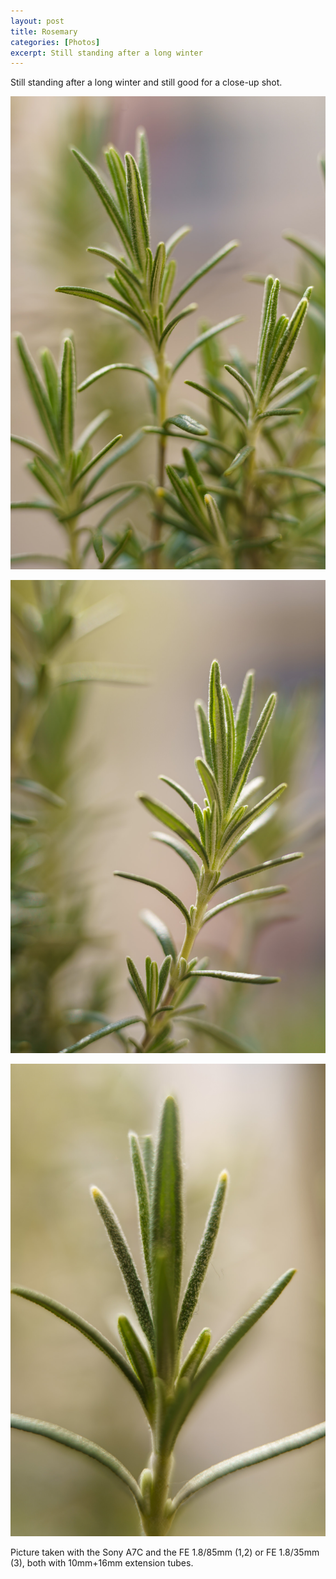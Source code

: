 ```yaml
---
layout: post
title: Rosemary
categories: [Photos]
excerpt: Still standing after a long winter
---
```


Still standing after a long winter and still good for a close-up shot. 

![Rosemary](../images/20210425/rosemary-1.jpg)

![Rosemary](../images/20210425/rosemary-2.jpg)

![Rosemary](../images/20210425/rosemary-3.jpg)

Picture taken with the Sony A7C and the FE 1.8/85mm (1,2) or FE 1.8/35mm (3), both with 10mm+16mm extension tubes.
